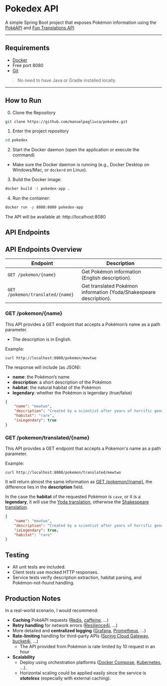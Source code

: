 # Pokedex API

A simple Spring Boot project that exposes Pokémon information using the [PokéAPI](https://pokeapi.co/) and [Fun Translations API](https://funtranslations.com/)

---

## Requirements

- [Docker](https://www.docker.com/products/docker-desktop)
- Free port 8080
- [Git](https://git-scm.com/)

> No need to have Java or Gradle installed locally.

---

## How to Run
0. Clone the Repository
```bash
git clone https://github.com/manuelpagliuca/pokedex.git
```
1. Enter the project repository
```bash
cd pokedex
```

2. Start the Docker daemon (open the application or execute the command)
- Make sure the Docker daemon is running (e.g., Docker Desktop on Windows/Mac, or `dockerd` on Linux).

3. Build the Docker image:

```bash
docker build -t pokedex-app .
```

4. Run the container:
```bash
docker run -p 8080:8080 pokedex-app
```

The API will be available at: http://localhost:8080

## API Endpoints

## API Endpoints Overview

| Endpoint                         | Description                          |
|----------------------------------|--------------------------------------|
| `GET /pokemon/{name}`            | Get Pokémon information (English description). |
| `GET /pokemon/translated/{name}` | Get translated Pokémon information (Yoda/Shakespeare description). |


### GET /pokemon/{name}
This API provides a GET endpoint that accepts a Pokémon’s name as a path parameter.

- The description is in English.

Example:
```
curl http://localhost:8080/pokemon/mewtwo
```

The response will include (as JSON):

* **name**: the Pokémon’s name
* **description**: a short description of the Pokémon
* **habitat**: the natural habitat of the Pokémon
* **legendary**: whether the Pokémon is legendary (true/false)

```json
{
    "name": "mewtwo",
    "description": "Created by a scientist after years of horrific gene splicing and DNA engineering experiments.",
    "habitat": "rare",
    "isLegendary": true
}
```

### GET /pokemon/translated/{name}

This API provides a GET endpoint that accepts a Pokemon's name as a path parameter.

Example:
```
curl http://localhost:8080/pokemon/translated/mewtwo
```

It will return almost the same information as [GET /pokemon/{name}](#get-pokemonname), the difference lies
in the **description** field.

In the case the **habitat** of the requested Pokémon is `cave`, or it is a **legendary**, it will use the
[Yoda translation](https://funtranslations.com/yoda), otherwise the [Shakespeare translation](https://funtranslations.com/shakespeare).

```json
{
    "name": "mewtwo",
    "description": "Created by a scientist after years of horrific gene splicing and dna engineering experiments,  it was.",
    "isLegendary": true,
    "habitat": "rare"
}
```

## Testing

- All unit tests are included.
- Client tests use mocked HTTP responses.
- Service tests verify description extraction, habitat parsing, and Pokémon-not-found handling.

## Production Notes

In a real-world scenario, I would recommend:

- **Caching** PokéAPI requests ([Redis](https://redis.io/), [caffeine](https://github.com/ben-manes/caffeine), ...)
- **Retry handling** for network errors ([Resilience4j](https://resilience4j.readme.io/docs/getting-started), ...)
- More detailed and **centralized logging** ([Grafana](https://grafana.com/docs/grafana/latest/), [Prometheus](https://prometheus.io/), ...)
- **Rate-limiting** handling for third-party APIs ([Spring Cloud Gateway](https://spring.io/projects/spring-cloud-gateway), [bucket4j](https://github.com/bucket4j/bucket4j), ...)
  - The API provided from Pokémon is rate limited by 10 request in an hour
- **Scalability**  
  - Deploy using orchestration platforms ([Docker Compose](https://docs.docker.com/compose/), [Kubernetes](https://kubernetes.io/), ...).  
  - Horizontal scaling could be applied easily since the service is **_stateless_** (especially with external caching).